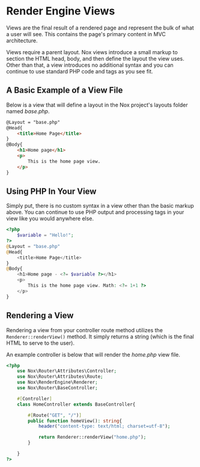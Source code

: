 # Render Engine Views
Views are the final result of a rendered page and represent the bulk of what a user will see. This contains the page's primary content in MVC architecture.

Views require a parent layout. Nox views introduce a small markup to section the HTML head, body, and then define the layout the view uses. Other than that, a view introduces no additional syntax and you can continue to use standard PHP code and tags as you see fit.

## A Basic Example of a View File
Below is a view that will define a layout in the Nox project's layouts folder named *base.php*.

```html
@Layout = "base.php"
@Head{
    <title>Home Page</title>
}
@Body{
    <h1>Home page</h1>
    <p>
        This is the home page view.
    </p>
}
```

## Using PHP In Your View
Simply put, there is no custom syntax in a view other than the basic markup above. You can continue to use PHP output and processing tags in your view like you would anywhere else.

```php
<?php
    $variable = "Hello!";
?>
@Layout = "base.php"
@Head{
    <title>Home Page</title>
}
@Body{
    <h1>Home page - <?= $variable ?></h1>
    <p>
        This is the home page view. Math: <?= 1+1 ?>
    </p>
}
```

## Rendering a View
Rendering a view from your controller route method utilizes the `Renderer::renderView()` method. It simply returns a string (which is the final HTML to serve to the user).

An example controller is below that will render the <em>home.php</em> view file.

```php
<?php
    use Nox\Router\Attributes\Controller;
    use Nox\Router\Attributes\Route;
    use Nox\RenderEngine\Renderer;
    use Nox\Router\BaseController;

    #[Controller]
    class HomeController extends BaseController{

        #[Route("GET", "/")]
        public function homeView(): string{
            header("content-type: text/html; charset=utf-8");

            return Renderer::renderView("home.php");
        }

    }
?>
```